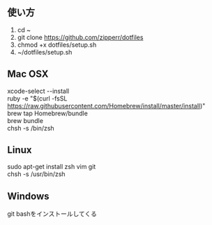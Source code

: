 ## 使い方
1. cd ~
2. git clone https://github.com/zipperr/dotfiles
3. chmod +x dotfiles/setup.sh
4. ~/dotfiles/setup.sh

## Mac OSX
xcode-select --install  
ruby -e "$(curl -fsSL https://raw.githubusercontent.com/Homebrew/install/master/install)"  
brew tap Homebrew/bundle  
brew bundle  
chsh -s /bin/zsh    

##  Linux
sudo apt-get install zsh vim git  
chsh -s /usr/bin/zsh  

##  Windows
git bashをインストールしてくる  
